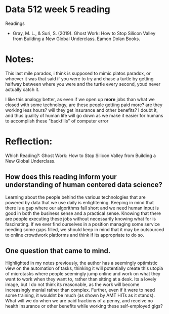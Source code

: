 # Data 512 week 5 reading
Readings
-  Gray, M. L., & Suri, S. (2019). Ghost Work: How to Stop Silicon Valley from Building a New Global Underclass. Eamon Dolan Books.

# Notes:

This last mile paradox, i think is supposed to mimic platos paradox, or whoever it was that said if you were to try and chase a turtle by getting halfway between where you were and the turtle every second, youd never actually catch it.

I like this analogy better, as even if we open up __more__ jobs than what we closed with some technology, are these people getting paid more? are they working less hours? will they get insurance and other benefits? I doubt it, and thus quality of human life will go down as we make it easier for humans to accomplish these "backfills" of computer error

# Reflection:

Which Reading?:  Ghost Work: How to Stop Silicon Valley from Building a New Global Underclass.

## How does this reading inform your understanding of human centered data science?

Learning about the people behind the various technologies that are powered by data that we use daily is enlightening. Keeping in mind that there is a gap where our algorithms fall short and we need human input is good in both the business sense and a practical sense. Knowing that there are people executing these jobs without necessarily knowing what for  is fascinating. If we ever find ourselves in a position managing some service needing some gaps filled, we should keep in mind that it may be outsourced to online crowdwork platforms and think if its appropriate to do so.

## One question that came to mind.
Highlighted in my notes previously, the author has a seemingly optimistic view on the automation of tasks, thinking it will potentially create this utopia of microtasks where people seemingly jump online and work on what they want to work when they want to, rather than sitting at a desk. Its a lovely image, but I do not think its reasonable, as the work will become increasingly menial rather than complex. Further, even if it were to need some training, it wouldnt be much (as shown by AMT HITs as it stands). What will we do when we are paid fractions of a penny, and receive no health insurance or other benefits while working these self-employed gigs? 
